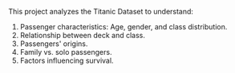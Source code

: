 This project analyzes the Titanic Dataset to understand:

1. Passenger characteristics: Age, gender, and class distribution.
2. Relationship between deck and class.
3. Passengers' origins.
4. Family vs. solo passengers.
5. Factors influencing survival.

